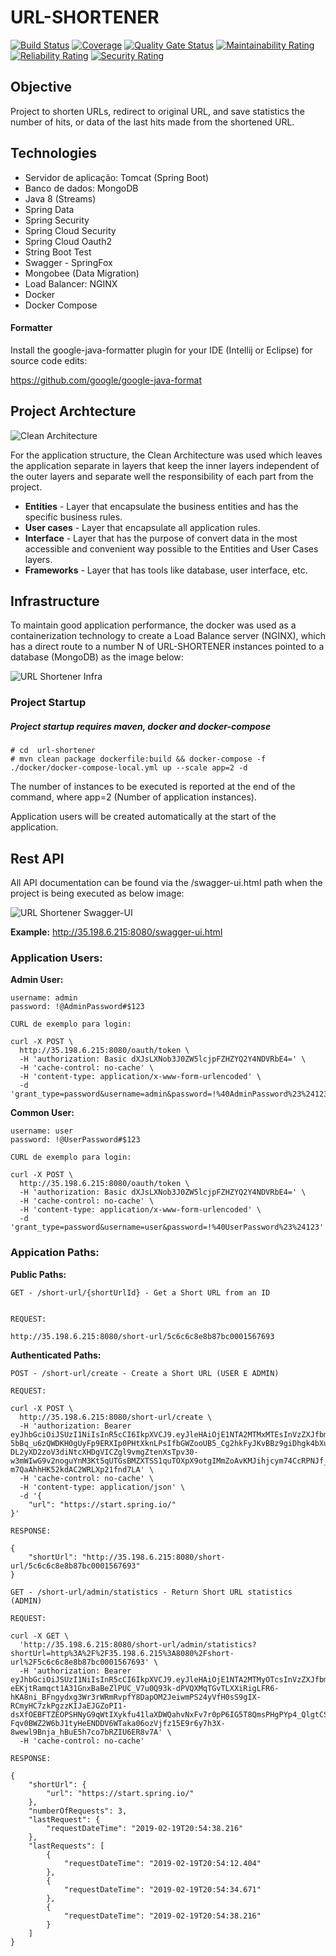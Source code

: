 # URL-SHORTENER
[![Build Status](https://travis-ci.com/alanlgoncalves/url-shortener.svg?branch=master)](https://travis-ci.com/alanlgoncalves/url-shortener)
[![Coverage](https://sonarcloud.io/api/project_badges/measure?project=alanlgoncalves_url-shortener&metric=coverage)](https://sonarcloud.io/dashboard?id=alanlgoncalves_url-shortener)
[![Quality Gate Status](https://sonarcloud.io/api/project_badges/measure?project=alanlgoncalves_url-shortener&metric=alert_status)](https://sonarcloud.io/dashboard?id=alanlgoncalves_url-shortener)
[![Maintainability Rating](https://sonarcloud.io/api/project_badges/measure?project=alanlgoncalves_url-shortener&metric=sqale_rating)](https://sonarcloud.io/dashboard?id=alanlgoncalves_url-shortener)
[![Reliability Rating](https://sonarcloud.io/api/project_badges/measure?project=alanlgoncalves_url-shortener&metric=reliability_rating)](https://sonarcloud.io/dashboard?id=alanlgoncalves_url-shortener)
[![Security Rating](https://sonarcloud.io/api/project_badges/measure?project=alanlgoncalves_url-shortener&metric=security_rating)](https://sonarcloud.io/dashboard?id=alanlgoncalves_url-shortener)

## Objective

Project to shorten URLs, redirect to original URL, and save statistics the number of hits, or data of the last hits made from the shortened URL.

## Technologies

* Servidor de aplicação: Tomcat (Spring Boot)
* Banco de dados: MongoDB
* Java 8 (Streams)
* Spring Data
* Spring Security
* Spring Cloud Security
* Spring Cloud Oauth2
* String Boot Test
* Swagger - SpringFox
* Mongobee (Data Migration)
* Load Balancer: NGINX
* Docker
* Docker Compose

#### Formatter

Install the google-java-formatter plugin for your IDE (Intellij or Eclipse) for source code edits:

https://github.com/google/google-java-format

## Project Archtecture

![Clean Architecture](http://blog.cleancoder.com/uncle-bob/images/2012-08-13-the-clean-architecture/CleanArchitecture.jpg)

For the application structure, the Clean Architecture was used which leaves the application separate in layers that keep the inner layers independent of the outer layers and separate well the responsibility of each part from the project.

* **Entities** - Layer that encapsulate the business entities and has the specific business rules.
* **User cases** - Layer that encapsulate all application rules.
* **Interface** - Layer that has the purpose of convert data in the most accessible and convenient way possible to the Entities and User Cases layers.
* **Frameworks** - Layer that has tools like database, user interface, etc.

## Infrastructure

To maintain good application performance, the docker was used as a containerization technology to create a Load Balance server (NGINX), which has a direct route to a number N of URL-SHORTENER instances pointed to a database (MongoDB) as the image below:

![URL Shortener Infra](https://i.imgur.com/B8pH6dm.png)

### Project Startup

##### Project startup requires maven, docker and docker-compose

```
# cd  url-shortener
# mvn clean package dockerfile:build && docker-compose -f ./docker/docker-compose-local.yml up --scale app=2 -d
```

The number of instances to be executed is reported at the end of the command, where app=2 (Number of application instances).

Application users will be created automatically at the start of the application.

## Rest API

All API documentation can be found via the /swagger-ui.html path when the project is being executed as below image:

![URL Shortener Swagger-UI](https://i.imgur.com/1QJng4d.png)

**Example:** http://35.198.6.215:8080/swagger-ui.html

### Application Users:

**Admin User:**

```
username: admin
password: !@AdminPassword#$123

CURL de exemplo para login:

curl -X POST \
  http://35.198.6.215:8080/oauth/token \
  -H 'authorization: Basic dXJsLXNob3J0ZW5lcjpFZHZYQ2Y4NDVRbE4=' \
  -H 'cache-control: no-cache' \
  -H 'content-type: application/x-www-form-urlencoded' \
  -d 'grant_type=password&username=admin&password=!%40AdminPassword%23%24123'

```

**Common User:**

```
username: user
password: !@UserPassword#$123

CURL de exemplo para login:

curl -X POST \
  http://35.198.6.215:8080/oauth/token \
  -H 'authorization: Basic dXJsLXNob3J0ZW5lcjpFZHZYQ2Y4NDVRbE4=' \
  -H 'cache-control: no-cache' \
  -H 'content-type: application/x-www-form-urlencoded' \
  -d 'grant_type=password&username=user&password=!%40UserPassword%23%24123'

```

### Appication Paths:

**Public Paths:**
```
GET - /short-url/{shortUrlId} - Get a Short URL from an ID


REQUEST:

http://35.198.6.215:8080/short-url/5c6c6c8e8b87bc0001567693

```

**Authenticated Paths:**
```
POST - /short-url/create - Create a Short URL (USER E ADMIN)

REQUEST:

curl -X POST \
  http://35.198.6.215:8080/short-url/create \
  -H 'authorization: Bearer eyJhbGciOiJSUzI1NiIsInR5cCI6IkpXVCJ9.eyJleHAiOjE1NTA2MTMxMTEsInVzZXJfbmFtZSI6InVzZXIiLCJhdXRob3JpdGllcyI6WyJST0xFX1VTRVIiXSwianRpIjoiMWFjOTdmMzUtYzAxMy00MmIxLTgwODQtMTExMjliNGExMjM4IiwiY2xpZW50X2lkIjoidXJsLXNob3J0ZW5lciIsInNjb3BlIjpbInJlYWQiLCJ3cml0ZSIsInRydXN0Il19.NFrLqSwu9wXUZfUUmcJyzM4X0ZGTosI1xwEWgjW5nsN7ngTYYxABh1f4v6rnOv0UWj6-5bBq_u6zQWDKH0gUyFp9ERXIp0PHtXknLPsIfbGWZooUB5_Cg2hkFyJKvBBz9giDhgk4bXuFYZrVybxDTcnOpMuJGiPXHUOVhy0CmQHM3MTmEx3H9TWh7-DL2yXD2zoV3diNtcXHDgVICZgl9vmgZtenXsTpv30-w3mWIwG9v2noguYnM3Kt5qUTGsBMZXTSS1quTOXpX9otgIMmZoAvKMJihjcym74CcRPNJf_MtusHX9OTaiTC-m7QaAhhHK52kdAC2WRLXp21fnd7LA' \
  -H 'cache-control: no-cache' \
  -H 'content-type: application/json' \
  -d '{
	"url": "https://start.spring.io/"
}'

RESPONSE: 

{
    "shortUrl": "http://35.198.6.215:8080/short-url/5c6c6c8e8b87bc0001567693"
}
```

```
GET - /short-url/admin/statistics - Return Short URL statistics (ADMIN)

REQUEST:

curl -X GET \
  'http://35.198.6.215:8080/short-url/admin/statistics?shortUrl=http%3A%2F%2F35.198.6.215%3A8080%2Fshort-url%2F5c6c6c8e8b87bc0001567693' \
  -H 'authorization: Bearer eyJhbGciOiJSUzI1NiIsInR5cCI6IkpXVCJ9.eyJleHAiOjE1NTA2MTMyOTcsInVzZXJfbmFtZSI6ImFkbWluIiwiYXV0aG9yaXRpZXMiOlsiUk9MRV9BRE1JTiJdLCJqdGkiOiIxYTI2ZTYwYy1lZGNkLTQwM2EtOGNhNy02NTY5MGJmZjg2ZDQiLCJjbGllbnRfaWQiOiJ1cmwtc2hvcnRlbmVyIiwic2NvcGUiOlsicmVhZCIsIndyaXRlIiwidHJ1c3QiXX0.NlRxbkYHZfDhlwd2HyrwER6bBMwNIU-eEKjtRamqct1A31GnxBaBeZlPUC_V7u0Q93k-dPVQXMqTGvTLXXiRigLFR6-hKA8ni_BFngydxg3Wr3rWRmRvpfY8DapOM2JeiwmPS24yVfH0sS9gIX-RCmyHC7zkPgzzKIJaEJGZoPI1-dsXfOEBFTZEOPSHNyG9qWtIXykfu41laXDWQahvNxFv7r0pP6IG5T8QmsPHgPYp4_QlgtCSr7cnYv9JWSdev0mf-Fqv0BWZ2W6bJ1tyHeENDDV6WTaka06ozVjfz15E9r6y7h3X-8wewl9Bnja_hBuE5h7co7bRZIU6ER8v7A' \
  -H 'cache-control: no-cache'

RESPONSE:

{
    "shortUrl": {
        "url": "https://start.spring.io/"
    },
    "numberOfRequests": 3,
    "lastRequest": {
        "requestDateTime": "2019-02-19T20:54:38.216"
    },
    "lastRequests": [
        {
            "requestDateTime": "2019-02-19T20:54:12.404"
        },
        {
            "requestDateTime": "2019-02-19T20:54:34.671"
        },
        {
            "requestDateTime": "2019-02-19T20:54:38.216"
        }
    ]
}

```
